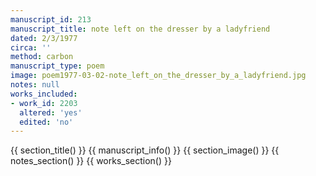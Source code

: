 ```yaml
---
manuscript_id: 213
manuscript_title: note left on the dresser by a ladyfriend
dated: 2/3/1977
circa: ''
method: carbon
manuscript_type: poem
image: poem1977-03-02-note_left_on_the_dresser_by_a_ladyfriend.jpg
notes: null
works_included:
- work_id: 2203
  altered: 'yes'
  edited: 'no'
---
```


{{ section_title() }}
{{ manuscript_info() }}
{{ section_image() }}
{{ notes_section() }}
{{ works_section() }}
